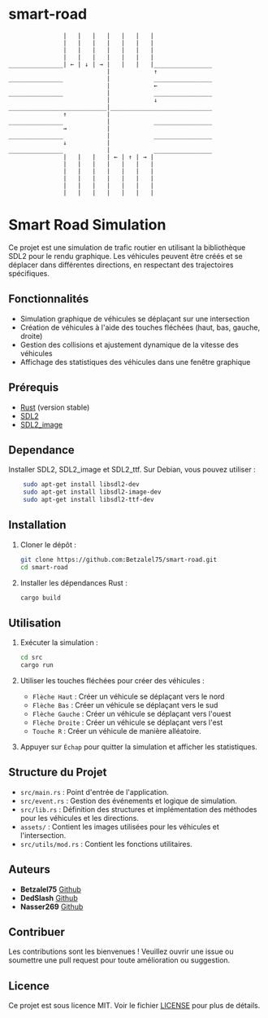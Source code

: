 # smart-road
```
               |   |   |   |   |   |   |
               |   |   |   |   |   |   |
               |   |   |   |   |   |   |
               |   |   |   |   |   |   |
_______________| ← | ↓ | → |   |   |   |________________
                           |            ↑  
_______________            |            ________________
                           |            ←   
_______________            |            ________________
                           |            ↓   
___________________________|____________________________
               ↑           |
_______________            |            ________________
               →           |
_______________            |            ________________
               ↓           |
_______________            |            ________________
               |   |   |   | ← | ↑ | → |
               |   |   |   |   |   |   |
               |   |   |   |   |   |   |
               |   |   |   |   |   |   |
               |   |   |   |   |   |   |
               |   |   |   |   |   |   |
```

# Smart Road Simulation

Ce projet est une simulation de trafic routier en utilisant la bibliothèque SDL2 pour le rendu graphique. Les véhicules peuvent être créés et se déplacer dans différentes directions, en respectant des trajectoires spécifiques. 

## Fonctionnalités

- Simulation graphique de véhicules se déplaçant sur une intersection
- Création de véhicules à l'aide des touches fléchées (haut, bas, gauche, droite)
- Gestion des collisions et ajustement dynamique de la vitesse des véhicules
- Affichage des statistiques des véhicules dans une fenêtre graphique

## Prérequis

- [Rust](https://www.rust-lang.org/) (version stable)
- [SDL2](https://www.libsdl.org/download-2.0.php)
- [SDL2_image](https://www.libsdl.org/projects/SDL_image/)

## Dependance
Installer SDL2, SDL2_image et SDL2_ttf. Sur Debian, vous pouvez utiliser :
```bash
    sudo apt-get install libsdl2-dev
    sudo apt-get install libsdl2-image-dev
    sudo apt-get install libsdl2-ttf-dev
```

## Installation

1. Cloner le dépôt :
    ```sh
    git clone https://github.com:Betzalel75/smart-road.git
    cd smart-road
    ```

2. Installer les dépendances Rust :
    ```sh
    cargo build
    ```

## Utilisation

1. Exécuter la simulation :
    ```sh
    cd src
    cargo run
    ```

2. Utiliser les touches fléchées pour créer des véhicules :
    - `Flèche Haut` : Créer un véhicule se déplaçant vers le nord
    - `Flèche Bas` : Créer un véhicule se déplaçant vers le sud
    - `Flèche Gauche` : Créer un véhicule se déplaçant vers l'ouest
    - `Flèche Droite` : Créer un véhicule se déplaçant vers l'est
    - `Touche R` : Créer un véhicule de manière alléatoire.

3. Appuyer sur `Échap` pour quitter la simulation et afficher les statistiques.

## Structure du Projet

- `src/main.rs` : Point d'entrée de l'application.
- `src/event.rs` : Gestion des événements et logique de simulation.
- `src/lib.rs` : Définition des structures et implémentation des méthodes pour les véhicules et les directions.
- `assets/` : Contient les images utilisées pour les véhicules et l'intersection.
- `src/utils/mod.rs` : Contient les fonctions utilitaires.

## Auteurs
- **Betzalel75** [Github](https://github.com/Betzalel75)
- **DedSlash** [Github](https://github.com/DedSlash)
- **Nasser269** [Github](https://github.com/Nasser269)


## Contribuer

Les contributions sont les bienvenues ! Veuillez ouvrir une issue ou soumettre une pull request pour toute amélioration ou suggestion.

## Licence

Ce projet est sous licence MIT. Voir le fichier [LICENSE](LICENSE) pour plus de détails.

